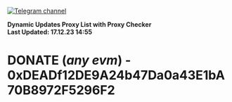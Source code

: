 [![Telegram channel](https://img.shields.io/endpoint?url=https://runkit.io/damiankrawczyk/telegram-badge/branches/master?url=https://t.me/n4z4v0d)](https://t.me/n4z4v0d) 

**Dynamic Updates Proxy List with Proxy Checker**  
**Last Updated: 17.12.23 14:55**

# DONATE (_any evm_) - 0xDEADf12DE9A24b47Da0a43E1bA70B8972F5296F2
